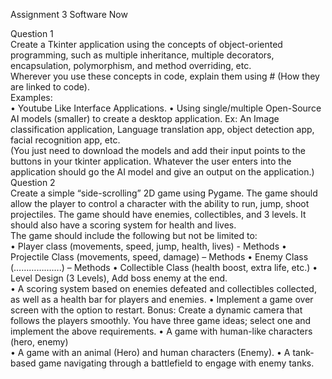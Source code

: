 Assignment 3
Software Now

Question 1  
Create a Tkinter application using the concepts of object-oriented 
programming, such as multiple inheritance, multiple decorators, 
encapsulation, polymorphism, and method overriding, etc.  
Wherever you use these concepts in code, explain them using # (How they are 
linked to code).  
Examples:  
• Youtube Like Interface Applications. 
• Using single/multiple Open-Source AI models (smaller) to create a 
desktop application. Ex: An Image classification application, Language 
translation app, object detection app, facial recognition app, etc.  
(You just need to download the models and add their input points to the 
buttons in your tkinter application. Whatever the user enters into the 
application should go the AI model and give an output on the 
application.) 
Question 2  
Create a simple “side-scrolling” 2D game using Pygame. The game should 
allow the player to control a character with the ability to run, jump, shoot 
projectiles. The game should have enemies, collectibles, and 3 levels. It should 
also have a scoring system for health and lives.  
The game should include the following but not be limited to:  
• Player class (movements, speed, jump, health, lives) - Methods 
• Projectile Class (movements, speed, damage) – Methods 
• Enemy Class (……………….) – Methods 
• Collectible Class (health boost, extra life, etc.) 
• Level Design (3 Levels), Add boss enemy at the end.  
• A scoring system based on enemies defeated and collectibles
collected, as well as a health bar for players and enemies. 
• Implement a game over screen with the option to restart. 
Bonus: Create a dynamic camera that follows the players smoothly. 
You have three game ideas; select one and implement the above 
requirements. 
• A game with human-like characters (hero, enemy)  
• A game with an animal (Hero) and human characters (Enemy). 
• A tank-based game navigating through a battlefield to engage with 
enemy tanks.  
